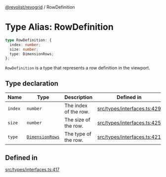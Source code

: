 [@revolist/revogrid](README.md) / RowDefinition

# Type Alias: RowDefinition

```ts
type RowDefinition: {
  index: number;
  size: number;
  type: DimensionRows;
};
```

`RowDefinition` is a type that represents a row definition in the
viewport.

## Type declaration

| Name | Type | Description | Defined in |
| ------ | ------ | ------ | ------ |
| `index` | `number` | The index of the row. | [src/types/interfaces.ts:429](https://github.com/revolist/revogrid/blob/65763a3c3cbba79c84cbcd4109976d8fec48b078/src/types/interfaces.ts#L429) |
| `size` | `number` | The size of the row. | [src/types/interfaces.ts:425](https://github.com/revolist/revogrid/blob/65763a3c3cbba79c84cbcd4109976d8fec48b078/src/types/interfaces.ts#L425) |
| `type` | [`DimensionRows`](TypeAlias.DimensionRows.md) | The type of the row. | [src/types/interfaces.ts:421](https://github.com/revolist/revogrid/blob/65763a3c3cbba79c84cbcd4109976d8fec48b078/src/types/interfaces.ts#L421) |

## Defined in

[src/types/interfaces.ts:417](https://github.com/revolist/revogrid/blob/65763a3c3cbba79c84cbcd4109976d8fec48b078/src/types/interfaces.ts#L417)
